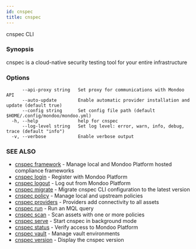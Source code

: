```yaml
---
id: cnspec
title: cnspec
---
```


cnspec CLI

### Synopsis

cnspec is a cloud-native security testing tool for your entire infrastructure

### Options

```
      --api-proxy string   Set proxy for communications with Mondoo API
      --auto-update        Enable automatic provider installation and update (default true)
      --config string      Set config file path (default $HOME/.config/mondoo/mondoo.yml)
  -h, --help               help for cnspec
      --log-level string   Set log level: error, warn, info, debug, trace (default "info")
  -v, --verbose            Enable verbose output
```

### SEE ALSO

- [cnspec framework](cnspec_framework.md) - Manage local and Mondoo Platform hosted compliance frameworks
- [cnspec login](cnspec_login.md) - Register with Mondoo Platform
- [cnspec logout](cnspec_logout.md) - Log out from Mondoo Platform
- [cnspec migrate](cnspec_migrate.md) - Migrate cnspec CLI configuration to the latest version
- [cnspec policy](cnspec_policy.md) - Manage local and upstream policies
- [cnspec providers](cnspec_providers.md) - Providers add connectivity to all assets
- [cnspec run](cnspec_run.md) - Run an MQL query
- [cnspec scan](cnspec_scan.md) - Scan assets with one or more policies
- [cnspec serve](cnspec_serve.md) - Start cnspec in background mode
- [cnspec status](cnspec_status.md) - Verify access to Mondoo Platform
- [cnspec vault](cnspec_vault.md) - Manage vault environments
- [cnspec version](cnspec_version.md) - Display the cnspec version
